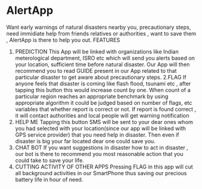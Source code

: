 # AlertApp
Want early warnings of natural disasters nearby you, precautionary steps, need immidiate help from friends  relatives or authorities , want to save them , AlertApp is there to help you out. 
FEATURES
1. PREDICTION
This App will be linked with organizations like Indian meterological department, ISRO etc which will send you alerts based on your location, sufficient time before natural disaster. Our App will then recommend you to read GUIDE present in our App related to that particular disaster to get aware about precautionary steps.
2.FLAG
If anyone feels that disaster is coming like flash flood, tsunami etc , after tapping this button this would increase count by one. When count of a particular region reaches an appropriate benchmark by using appropriate algorithm it could be judged based on number of flags, etc variables that whether report is correct or not. If report is found correct , it will contact authorities and local people will get warning notification
3. HELP ME
Tapping this button SMS will be sent to your dear ones whom you had selected with your location(since our app will be linked with GPS service provider) that you need help in disaster. Then even if disaster is big your far located dear one could save you.
4. CHAT BOT
If you want suggestions in disaster how to act in disaster , our bot is there to recommend you most reasonable action that you could take to save your life. 
5. CUTTING ACTIVITY OF OTHER APPS
Pressing FLAG in  this app will cut all background activities in our SmartPhone thus saving our precious battery life in hour of need.
